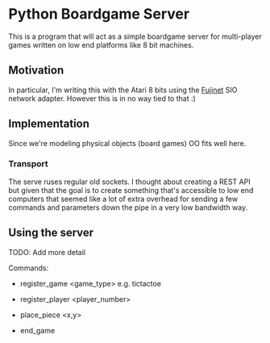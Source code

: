 # Python Boardgame Server

This is a program that will act as a simple boardgame server for multi-player games written on low end platforms like 8 bit machines.

## Motivation

In particular, I'm writing this with the Atari 8 bits using the [Fujinet](https://fujinet.online/) SIO network adapter. However this is in no way tied to that :)

## Implementation

Since we're modeling physical objects (board games) OO fits well here.

### Transport

The serve ruses regular old sockets. I thought about creating a REST API but given that the goal is to create something that's accessible to low end computers that seemed like a lot of extra overhead for sending a few commands and parameters down the pipe in a very low bandwidth way.

## Using the server

TODO: Add more detail

Commands:

- register_game <game_type> e.g. tictactoe

- register_player <player_number> <name>

- place_piece <x,y>

- end_game <winner>
